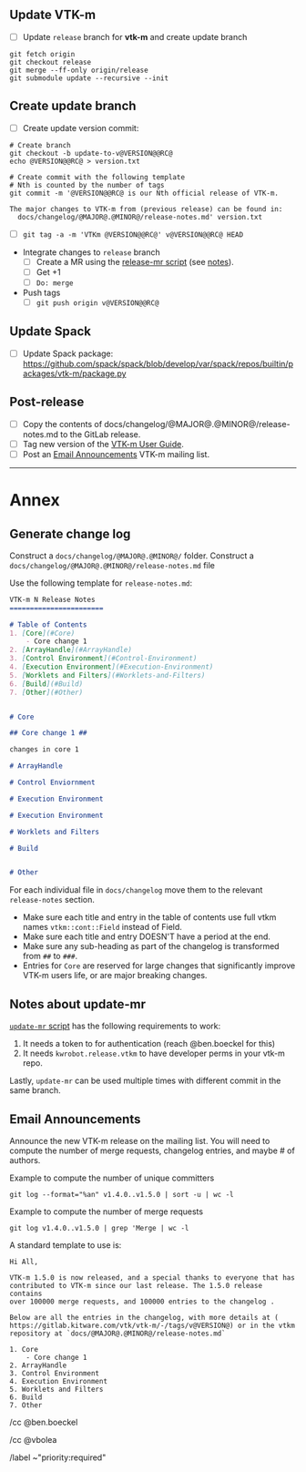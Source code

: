 <!--
This template is for tracking a release of VTKm. Please replace the
following strings with the associated values:

  - `@VERSION@` - replace with base version, e.g., 1.6.0
  - `@RC@` - for release candidates, replace with "-rc?". For final, replace with "".
  - `@MAJOR@` - replace with major version number
  - `@MINOR@` - replace with minor version number

Please remove this comment.
-->
## Update VTK-m

  - [ ] Update `release` branch for **vtk-m** and create update branch
```
git fetch origin
git checkout release
git merge --ff-only origin/release
git submodule update --recursive --init
```
## Create update branch

<!-- if @RC@ == "-rc1"
  - [ ] Bring as a second parent the history of master (Solve conflicts always
        taking master's version)
```
	git merge --no-ff origin/master
```
-->

<!-- Do we have new release notes?
  - [ ] Craft or update [changelog](#generate-change-log)
        `docs/changelog/@MAJOR@.@MINOR@/release-notes.md` file.
  - [ ] Create release notes commit.
```
git add docs/changelog/@MAJOR@.@MINOR@/release-notes.md
git rm docs/changelog/*.md
git commit -m 'Add release notes for @VERSION@@RC@'
```
-->

  - [ ] Create update version commit:

```
# Create branch
git checkout -b update-to-v@VERSION@@RC@
echo @VERSION@@RC@ > version.txt

# Create commit with the following template
# Nth is counted by the number of tags
git commit -m '@VERSION@@RC@ is our Nth official release of VTK-m.

The major changes to VTK-m from (previous release) can be found in:
  docs/changelog/@MAJOR@.@MINOR@/release-notes.md' version.txt

```

  - [ ] `git tag -a -m 'VTKm @VERSION@@RC@' v@VERSION@@RC@ HEAD`
  - Integrate changes to `release` branch
    - [ ] Create a MR using the [release-mr script][1]
          (see [notes](#notes-about-update-mr)).
    - [ ] Get +1
    - [ ] `Do: merge`
  - Push tags
    - [ ] `git push origin v@VERSION@@RC@`

## Update Spack
 - [ ] Update Spack package: https://github.com/spack/spack/blob/develop/var/spack/repos/builtin/packages/vtk-m/package.py

## Post-release
  - [ ] Copy the contents of docs/changelog/@MAJOR@.@MINOR@/release-notes.md to
        the GitLab release.
  - [ ] Tag new version of the [VTK-m User Guide][2].
  - [ ] Post an [Email Announcements](#email-announcements) VTK-m mailing list.

---

# Annex 

## Generate change log
Construct a `docs/changelog/@MAJOR@.@MINOR@/` folder.
Construct a `docs/changelog/@MAJOR@.@MINOR@/release-notes.md` file

Use the following template for `release-notes.md`:

```md
VTK-m N Release Notes
=======================

# Table of Contents
1. [Core](#Core)
    - Core change 1
2. [ArrayHandle](#ArrayHandle)
3. [Control Environment](#Control-Environment)
4. [Execution Environment](#Execution-Environment)
5. [Worklets and Filters](#Worklets-and-Filters)
6. [Build](#Build)
7. [Other](#Other)


# Core

## Core change 1 ##

changes in core 1

# ArrayHandle

# Control Enviornment

# Execution Environment

# Execution Environment

# Worklets and Filters

# Build


# Other
```

For each individual file in `docs/changelog` move them
to the relevant `release-notes` section.

  - Make sure each title and entry in the table of contents use full vtkm names
    `vtkm::cont::Field` instead of Field.
  - Make sure each title and entry DOESN'T have a period at the end.
  - Make sure any sub-heading as part of the changelog is transformed from `##`
    to `###`.
  - Entries for `Core` are reserved for large changes that significantly improve
    VTK-m users life, or are major breaking changes.

## Notes about update-mr

[`update-mr` script][1] has the following requirements to work:

1. It needs a token to for authentication (reach @ben.boeckel for this)
2. It needs `kwrobot.release.vtkm` to have developer perms in your vtk-m repo.

Lastly, `update-mr` can be used multiple times with different commit in the same
branch.

## Email Announcements

Announce the new VTK-m release on the mailing list. You will need to compute
the number of merge requests, changelog entries, and maybe # of authors.

Example to compute the number of unique committers
```
git log --format="%an" v1.4.0..v1.5.0 | sort -u | wc -l
```

Example to compute the number of merge requests
```
git log v1.4.0..v1.5.0 | grep 'Merge | wc -l
```

A standard template to use is:


```
Hi All,

VTK-m 1.5.0 is now released, and a special thanks to everyone that has
contributed to VTK-m since our last release. The 1.5.0 release contains
over 100000 merge requests, and 100000 entries to the changelog .

Below are all the entries in the changelog, with more details at (
https://gitlab.kitware.com/vtk/vtk-m/-/tags/v@VERSION@) or in the vtkm
repository at `docs/@MAJOR@.@MINOR@/release-notes.md`

1. Core
    - Core change 1
2. ArrayHandle
3. Control Environment
4. Execution Environment
5. Worklets and Filters
6. Build
7. Other
```

/cc @ben.boeckel

/cc @vbolea

/label ~"priority:required"

[1]:  https://gitlab.kitware.com/utils/release-utils/-/blob/master/release-mr.py
[2]:  https://gitlab.kitware.com/vtk/vtk-m-user-guide
